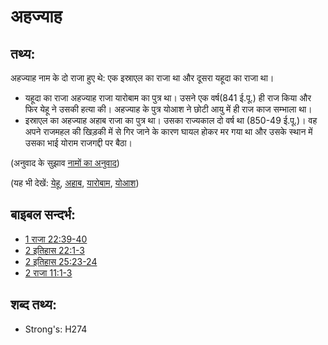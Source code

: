 # अहज्याह #

## तथ्य: ##

अहज्याह नाम के दो राजा हुए थे: एक इस्राएल का राजा था और दूसरा यहूदा का राजा था।

* यहूदा का राजा अहज्याह राजा यारोबाम का पुत्र था। उसने एक वर्ष(841 ई.पू.) ही राज किया और फिर येहू ने उसकी हत्या की। अहज्याह के पुत्र योआश ने छोटी आयु में ही राज काज सम्भाला था।
* इस्राएल का अहज्याह अहाब राजा का पुत्र था। उसका राज्यकाल दो वर्ष था (850-49 ई.पू.)। वह अपने राजमहल की खिड़की में से गिर जाने के कारण घायल होकर मर गया था और उसके स्थान में उसका भाई योराम राजगद्दी पर बैठा।

(अनुवाद के सुझाव [नामों का अनुवाद](rc://en/ta/man/translate/translate-names))

(यह भी देखें: [येहू](../names/jehu.md), [अहाब](../names/ahab.md), [यारोबाम](../names/jeroboam.md), [योआश](../names/joash.md))

## बाइबल सन्दर्भ: ##
* [1 राजा 22:39-40](rc://en/tn/help/1ki/22/39)
* [2 इतिहास 22:1-3](rc://en/tn/help/2ch/22/01)
* [2 इतिहास 25:23-24](rc://en/tn/help/2ch/25/23)
* [2 राजा 11:1-3](rc://en/tn/help/2ki/11/01)

## शब्द तथ्य: ##

* Strong's: H274
